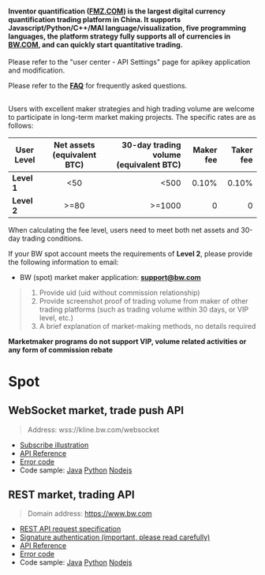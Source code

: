 #### Inventor quantification ([FMZ.COM](https://www.fmz.com)) is the largest digital currency quantification trading platform in China. It supports Javascript/Python/C++/MAI language/visualization, five programming languages, the platform strategy fully supports all of currencies in [BW.COM](https://www.bw.io), and can quickly start quantitative trading.

Please refer to the "user center - API Settings" page for apikey application and modification.

Please refer to the [**FAQ**](https://github.com/bw-exchange/api_docs_cn/issues) for frequently asked questions.

##

Users with excellent maker strategies and high trading volume are welcome to participate in long-term market making projects. 
The specific rates are as follows:


|User Level|Net assets (equivalent BTC)|30-day trading volume (equivalent BTC)|Maker fee|Taker fee|
|----|:---:|----:|----:|----:|
|**Level 1**|<50|<500|0.10%|0.10%|
|**Level 2**|>=80|>=1000|0|0|



When calculating the fee level, users need to meet both net assets and 30-day trading conditions.

If your BW spot account meets the requirements of **Level 2**, please provide the following information to email:


* BW (spot) market maker application: **support@bw.com**
> 1. Provide uid (uid without commission relationship)
>2. Provide screenshot proof of trading volume from maker of other trading platforms (such as trading volume within 30 days, or VIP level, etc.)
>3. A brief explanation of market-making methods, no details required

**Marketmaker programs do not support VIP, volume related activities or any form of commission rebate**


##

# Spot

## WebSocket market, trade push API

> Address: wss://kline.bw.com/websocket

* [Subscribe illustration](https://github.com/bw-exchange/api_docs_cn/wiki/WebSocket-API-%E8%AE%A2%E9%98%85%E8%AF%B4%E6%98%8E)
* [API Reference](https://github.com/bw-exchange/api_docs_cn/wiki/WebSocket-API-Reference)
* [Error code](https://github.com/bw-exchange/api_docs_cn/wiki/WebSocket-API-%E9%94%99%E8%AF%AF%E7%A0%81)
* Code sample: [Java](https://github.com/bw-exchange/api/tree/master/java) [Python](https://github.com/bw-exchange/api/tree/master/python) [Nodejs](https://github.com/bw-exchange/api_docs_cn/blob/master/nodejsDemo/websocketDemo.js)

## REST market, trading API

> Domain address: https://www.bw.com

* [REST API request specification](https://github.com/bw-exchange/api_docs_cn/wiki/REST-API-%E8%AF%B7%E6%B1%82%E8%AF%B4%E6%98%8E)
* [Signature authentication (important, please read carefully)](https://github.com/bw-exchange/api_docs_cn/wiki/REST-API-%E7%AD%BE%E5%90%8D%E8%AE%A4%E8%AF%81(%E9%87%8D%E8%A6%81%EF%BC%8C%E8%AF%B7%E4%BB%94%E7%BB%86%E9%98%85%E8%AF%BB))
* [API Reference](https://github.com/bw-exchange/api_docs_cn/wiki/REST-API-Reference)
* [Error code](https://github.com/bw-exchange/api_docs_cn/wiki/REST-API--%E9%94%99%E8%AF%AF%E7%A0%81)
* Code sample: [Java](https://github.com/bw-exchange/api/tree/master/java) [Python](https://github.com/bw-exchange/api/tree/master/python) [Nodejs](https://github.com/bw-exchange/api_docs_cn/blob/master/nodejsDemo/restApiDemo.js)
